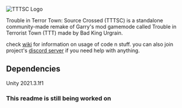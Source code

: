 ![TTTSC Logo](https://media.discordapp.net/attachments/843233727119491082/934783163383828490/TTTSC_logo_new_2.png)

Trouble in Terror Town: Source Crossed (TTTSC) is a standalone community-made remake of Garry's mod gamemode called Trouble in Terrorist Town (TTT) made by Bad King Urgrain.

check [wiki](https://github.com/Open-Code-Box/Trouble-in-Terrorist-Town-Source-Crossed/wiki) for information on usage of code n stuff.
you can also join project's [discord server](https://discord.gg/X2R49swy5n) if you need help with anything.


## Dependencies

Unity 2021.3.1f1

### This readme is still being worked on
